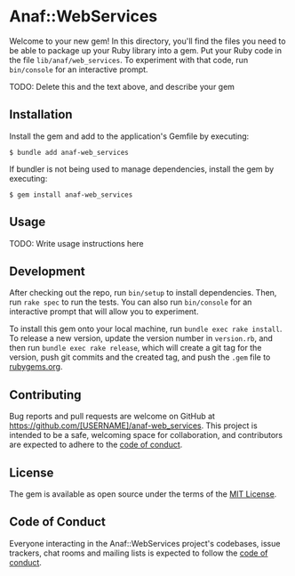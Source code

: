 # Anaf::WebServices

Welcome to your new gem! In this directory, you'll find the files you need to be able to package up your Ruby library into a gem. Put your Ruby code in the file `lib/anaf/web_services`. To experiment with that code, run `bin/console` for an interactive prompt.

TODO: Delete this and the text above, and describe your gem

## Installation

Install the gem and add to the application's Gemfile by executing:

    $ bundle add anaf-web_services

If bundler is not being used to manage dependencies, install the gem by executing:

    $ gem install anaf-web_services

## Usage

TODO: Write usage instructions here

## Development

After checking out the repo, run `bin/setup` to install dependencies. Then, run `rake spec` to run the tests. You can also run `bin/console` for an interactive prompt that will allow you to experiment.

To install this gem onto your local machine, run `bundle exec rake install`. To release a new version, update the version number in `version.rb`, and then run `bundle exec rake release`, which will create a git tag for the version, push git commits and the created tag, and push the `.gem` file to [rubygems.org](https://rubygems.org).

## Contributing

Bug reports and pull requests are welcome on GitHub at https://github.com/[USERNAME]/anaf-web_services. This project is intended to be a safe, welcoming space for collaboration, and contributors are expected to adhere to the [code of conduct](https://github.com/[USERNAME]/anaf-web_services/blob/main/CODE_OF_CONDUCT.md).

## License

The gem is available as open source under the terms of the [MIT License](https://opensource.org/licenses/MIT).

## Code of Conduct

Everyone interacting in the Anaf::WebServices project's codebases, issue trackers, chat rooms and mailing lists is expected to follow the [code of conduct](https://github.com/[USERNAME]/anaf-web_services/blob/main/CODE_OF_CONDUCT.md).
